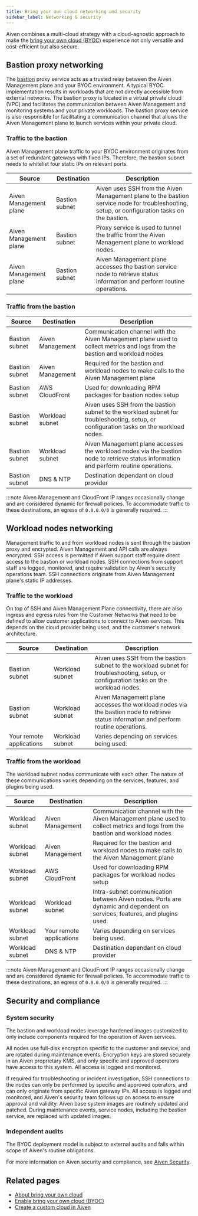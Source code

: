 ```yaml
---
title: Bring your own cloud networking and security
sidebar_label: Networking & security
---
```


Aiven combines a multi-cloud strategy with a cloud-agnostic approach to make the [bring your own cloud (BYOC)](/docs/platform/concepts/byoc) experience not only versatile and cost-efficient but also secure.

## Bastion proxy networking

The [bastion](https://en.wikipedia.org/wiki/Bastion_host) proxy service acts as a trusted
relay between the Aiven Management plane and your BYOC environment. A typical BYOC
implementation results in workloads that are not directly accessible from external networks.
The bastion proxy is located in a virtual private cloud (VPC) and facilitates the
communication between Aiven Management and monitoring systems and your private workloads.
The bastion proxy service is also responsible for facilitating a communication channel that
allows the Aiven Management plane to launch services within your private cloud.

### Traffic to the bastion

Aiven Management plane traffic to your BYOC environment originates from a set of redundant
gateways with fixed IPs. Therefore, the bastion subnet needs to whitelist four static IPs
on relevant ports.

| Source                 | Destination    | Description                                                                                                                                   |
| ---------------------- | ---------------| --------------------------------------------------------------------------------------------------------------------------------------------- |
| Aiven Management plane | Bastion subnet | Aiven uses SSH from the Aiven Management plane to the bastion service node for troubleshooting, setup, or configuration tasks on the bastion. |
| Aiven Management plane | Bastion subnet | Proxy service is used to tunnel the traffic from the Aiven Management plane to workload nodes.                                                |
| Aiven Management plane | Bastion subnet | Aiven Management plane accesses the bastion service node to retrieve status information and perform routine operations.                       |

### Traffic from the bastion

| Source         | Destination      | Description                                                                                                                             |
| -------------- | -----------------| --------------------------------------------------------------------------------------------------------------------------------------- |
| Bastion subnet | Aiven Management | Communication channel with the Aiven Management plane used to collect metrics and logs from the bastion and workload nodes              |
| Bastion subnet | Aiven Management | Required for the bastion and workload nodes to make calls to the Aiven Management plane                                                 |
| Bastion subnet | AWS CloudFront   | Used for downloading RPM packages for bastion nodes setup                                                                               |
| Bastion subnet | Workload subnet  | Aiven uses SSH from the bastion subnet to the workload subnet for troubleshooting, setup, or configuration tasks on the workload nodes. |
| Bastion subnet | Workload subnet  | Aiven Management plane accesses the workload nodes via the bastion node to retrieve status information and perform routine operations.  |
| Bastion subnet | DNS & NTP        | Destination dependant on cloud provider                                                                                                 |

:::note
Aiven Management and CloudFront IP ranges occasionally change and are considered dynamic
for firewall policies. To accommodate traffic to these destinations, an egress of
`0.0.0.0/0` is generally required.
:::

## Workload nodes networking

Management traffic to and from workload nodes is sent through the bastion proxy and
encrypted. Aiven Management and API calls are always encrypted. SSH access is permitted if
Aiven support staff require direct access to the bastion or workload nodes. SSH
connections from support staff are logged, monitored, and require validation by Aiven's
security operations team. SSH connections originate from Aiven Management plane's static
IP addresses.

### Traffic to the workload

On top of SSH and Aiven Management Plane connectivity, there are also ingress and egress
rules from the Customer Networks that need to be defined to allow customer applications to
connect to Aiven services. This depends on the cloud provider being used, and the
customer's network architecture.

| Source                   | Destination     | Description                                                                                                                             |
| ------------------------ | ----------------| --------------------------------------------------------------------------------------------------------------------------------------- |
| Bastion subnet           | Workload subnet | Aiven uses SSH from the bastion subnet to the workload subnet for troubleshooting, setup, or configuration tasks on the workload nodes. |
| Bastion subnet           | Workload subnet | Aiven Management plane accesses the workload nodes via the bastion node to retrieve status information and perform routine operations.  |
| Your remote applications | Workload subnet | Varies depending on services being used.                                                                                                |

### Traffic from the workload

The workload subnet nodes communicate with each other. The nature of these communications
varies depending on the services, features, and plugins being used.

| Source          | Destination              | Description                                                                                                                |
| --------------- | -------------------------| -------------------------------------------------------------------------------------------------------------------------- |
| Workload subnet | Aiven Management         | Communication channel with the Aiven Management plane used to collect metrics and logs from the bastion and workload nodes |
| Workload subnet | Aiven Management         | Required for the bastion and workload nodes to make calls to the Aiven Management plane                                    |
| Workload subnet | AWS CloudFront           | Used for downloading RPM packages for workload nodes setup                                                                 |
| Workload subnet | Workload subnet          | Intra-subnet communication between Aiven nodes. Ports are dynamic and dependent on services, features, and plugins used.   |
| Workload subnet | Your remote applications | Varies depending on services being used.                                                                                   |
| Workload subnet | DNS & NTP                | Destination dependant on cloud provider                                                                                    |

:::note
Aiven Management and CloudFront IP ranges occasionally change and are considered dynamic
for firewall policies. To accommodate traffic to these destinations, an egress of
`0.0.0.0/0` is generally required.
:::

## Security and compliance

### System security

The bastion and workload nodes leverage hardened images customized to only include
components required for the operation of Aiven services.

All nodes use full-disk encryption specific to the customer and service, and are rotated
during maintenance events. Encryption keys are stored securely in an Aiven proprietary KMS,
and only specific and approved operators have access to this system. All access is logged
and monitored.

If required for troubleshooting or incident investigation, SSH connections to the nodes
can only be performed by specific and approved operators, and can only originate from
specific Aiven gateway IPs. All access is logged and monitored, and Aiven's security team
follows up on access to ensure approval and validity.
Aiven base system images are routinely updated and patched. During maintenance events,
service nodes, including the bastion service, are replaced with updated images.

### Independent audits

The BYOC deployment model is subject to external audits and falls within scope of Aiven's
routine obligations.

For more information on Aiven security and compliance, see
[Aiven Security](https://aiven.io/security-compliance).

## Related pages

-   [About bring your own cloud](/docs/platform/concepts/byoc)
-   [Enable bring your own cloud (BYOC)](/docs/platform/howto/byoc/enable-byoc)
-   [Create a custom cloud in Aiven](/docs/platform/howto/byoc/create-custom-cloud)

